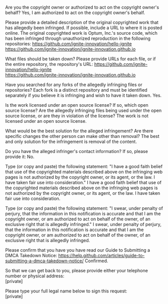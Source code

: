Are you the copyright owner or authorized to act on the copyright owner's behalf? Yes, I am authorized to act on the copyright owner's behalf.

Please provide a detailed description of the original copyrighted work that has allegedly been infringed. If possible, include a URL to where it is posted online. The original copyrighted work is Optum, Inc.'s source code, which has been infringed through unauthorized reproduction in the following repositories: https://github.com/ignite-innovation/hello-ignite  
https://github.com/ignite-innovation/ignite-innovation.github.io

What files should be taken down? Please provide URLs for each file, or if the entire repository, the repository's URL:   https://github.com/ignite-innovation/hello-ignite  
https://github.com/ignite-innovation/ignite-innovation.github.io

Have you searched for any forks of the allegedly infringing files or repositories? Each fork is a distinct repository and must be identified separately if you believe it is infringing and wish to have it taken down. Yes.

Is the work licensed under an open source license? If so, which open source license? Are the allegedly infringing files being used under the open source license, or are they in violation of the license? The work is not licensed under an open source license.

What would be the best solution for the alleged infringement? Are there specific changes the other person can make other than removal? The best and only solution for the infringement is removal of the content.

Do you have the alleged infringer's contact information? If so, please provide it: No.

Type (or copy and paste) the following statement: "I have a good faith belief that use of the copyrighted materials described above on the infringing web pages is not authorized by the copyright owner, or its agent, or the law. I have taken fair use into consideration." I have a good faith belief that use of the copyrighted materials described above on the infringing web pages is not authorized by the copyright owner, or its agent, or the law. I have taken fair use into consideration.

Type (or copy and paste) the following statement: "I swear, under penalty of perjury, that the information in this notification is accurate and that I am the copyright owner, or am authorized to act on behalf of the owner, of an exclusive right that is allegedly infringed." I swear, under penalty of perjury, that the information in this notification is accurate and that I am the copyright owner, or am authorized to act on behalf of the owner, of an exclusive right that is allegedly infringed.

Please confirm that you have you have read our Guide to Submitting a DMCA Takedown Notice: https://help.github.com/articles/guide-to-submitting-a-dmca-takedown-notice/ Confirmed.

So that we can get back to you, please provide either your telephone number or physical address:  
[private]

Please type your full legal name below to sign this request:  
[private]
